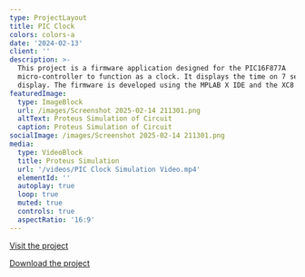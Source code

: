 ```yaml
---
type: ProjectLayout
title: PIC Clock
colors: colors-a
date: '2024-02-13'
client: ''
description: >-
  This project is a firmware application designed for the PIC16F877A
  micro-controller to function as a clock. It displays the time on 7 segment
  display. The firmware is developed using the MPLAB X IDE and the XC8 compiler.
featuredImage:
  type: ImageBlock
  url: /images/Screenshot 2025-02-14 211301.png
  altText: Proteus Simulation of Circuit
  caption: Proteus Simulation of Circuit
socialImage: /images/Screenshot 2025-02-14 211301.png
media:
  type: VideoBlock
  title: Proteus Simulation
  url: '/videos/PIC Clock Simulation Video.mp4'
  elementId: ''
  autoplay: true
  loop: true
  muted: true
  controls: true
  aspectRatio: '16:9'
---
```

[Visit the project](https://github.com/SulaimanNiazi/PIC-clock)

[Download the project](https://github.com/SulaimanNiazi/PIC-clock/archive/refs/heads/main.zip)
